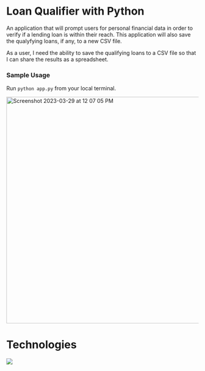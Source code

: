# Loan Qualifier with Python

An application that will prompt users for personal financial data in order to verify if a lending loan is within their reach. This application will also save the qualyfying loans, if any, to a new CSV file. 


As a user, I need the ability to save the qualifying loans to a CSV file so that I can share the results as a spreadsheet.
### Sample Usage

Run `python app.py` from your local terminal. 


<img width="595" alt="Screenshot 2023-03-29 at 12 07 05 PM" src="https://user-images.githubusercontent.com/81205562/228644874-b1b82aa7-9f9f-43aa-9c7a-fd67c220c549.png">

# Technologies

<img src="https://img.shields.io/badge/Python-FFD43B?style=for-the-badge&logo=python&logoColor=blue" />


